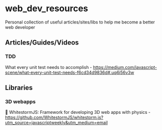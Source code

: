 # web_dev_resources
Personal collection of useful articles/sites/libs to help me become a better web developer

## Articles/Guides/Videos

### TDD
What every unit test needs to accomplish - https://medium.com/javascript-scene/what-every-unit-test-needs-f6cd34d9836d#.uq6i56v3w

## Libraries

### 3D webapps
🚀 WhitestormJS: Framework for developing 3D web apps with physics - https://github.com/WhitestormJS/whitestorm.js?utm_source=javascriptweekly&utm_medium=email
